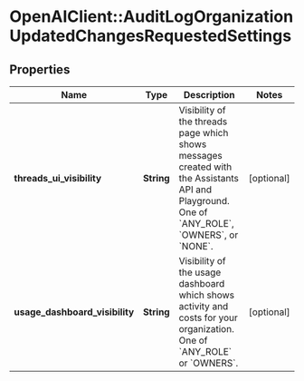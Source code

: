# OpenAIClient::AuditLogOrganizationUpdatedChangesRequestedSettings

## Properties
Name | Type | Description | Notes
------------ | ------------- | ------------- | -------------
**threads_ui_visibility** | **String** | Visibility of the threads page which shows messages created with the Assistants API and Playground. One of &#x60;ANY_ROLE&#x60;, &#x60;OWNERS&#x60;, or &#x60;NONE&#x60;. | [optional] 
**usage_dashboard_visibility** | **String** | Visibility of the usage dashboard which shows activity and costs for your organization. One of &#x60;ANY_ROLE&#x60; or &#x60;OWNERS&#x60;. | [optional] 

